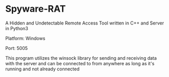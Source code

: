 # Spyware-RAT
A Hidden and Undetectable Remote Access Tool written in C++ and Server in Python3

Platform: Windows

Port: 5005

This program utilizes the winsock library for sending and receiving data with the server and can be connected to from anywhere as long as it's running and not already connected
